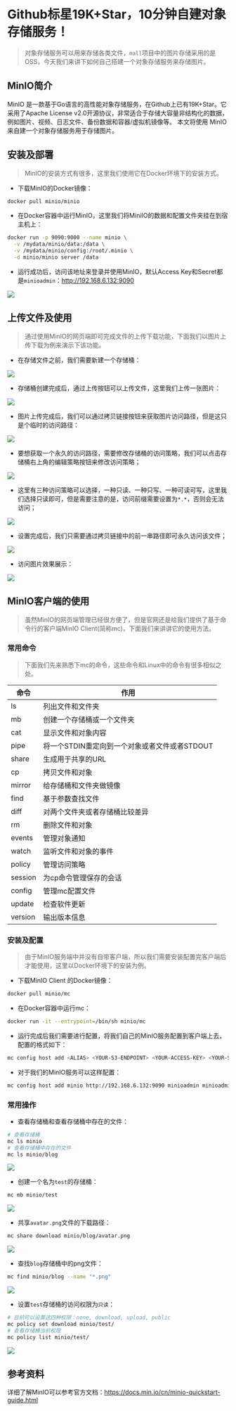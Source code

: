 # Github标星19K+Star，10分钟自建对象存储服务！

> 对象存储服务可以用来存储各类文件，`mall`项目中的图片存储采用的是OSS，今天我们来讲下如何自己搭建一个对象存储服务来存储图片。

## MinIO简介

MinIO 是一款基于Go语言的高性能对象存储服务，在Github上已有19K+Star。它采用了Apache License v2.0开源协议，非常适合于存储大容量非结构化的数据，例如图片、视频、日志文件、备份数据和容器/虚拟机镜像等。
本文将使用 MinIO 来自建一个对象存储服务用于存储图片。

## 安装及部署

> MinIO的安装方式有很多，这里我们使用它在Docker环境下的安装方式。

- 下载MinIO的Docker镜像：

```bash
docker pull minio/minio
```

- 在Docker容器中运行MinIO，这里我们将MiniIO的数据和配置文件夹挂在到宿主机上：

```bash
docker run -p 9090:9000 --name minio \
  -v /mydata/minio/data:/data \
  -v /mydata/minio/config:/root/.minio \
  -d minio/minio server /data
```

- 运行成功后，访问该地址来登录并使用MinIO，默认Access Key和Secret都是`minioadmin`：http://192.168.6.132:9090

![](../images/minio_use_01.png)

## 上传文件及使用

> 通过使用MinIO的网页端即可完成文件的上传下载功能，下面我们以图片上传下载为例来演示下该功能。

- 在存储文件之前，我们需要新建一个存储桶：

![](../images/minio_use_02.png)

- 存储桶创建完成后，通过上传按钮可以上传文件，这里我们上传一张图片：

![](../images/minio_use_03.png)

- 图片上传完成后，我们可以通过拷贝链接按钮来获取图片访问路径，但是这只是个临时的访问路径：

![](../images/minio_use_04.png)

- 要想获取一个永久的访问路径，需要修改存储桶的访问策略，我们可以点击存储桶右上角的编辑策略按钮来修改访问策略；

![](../images/minio_use_05.png)

- 这里有三种访问策略可以选择，一种只读、一种只写、一种可读可写，这里我们选择只读即可，但是需要注意的是，访问前缀需要设置为`*.*`，否则会无法访问；

![](../images/minio_use_06.png)

- 设置完成后，我们只需要通过拷贝链接中的前一串路径即可永久访问该文件；

![](../images/minio_use_07.png)

- 访问图片效果展示：

![](../images/minio_use_08.png)

## MinIO客户端的使用

> 虽然MinIO的网页端管理已经很方便了，但是官网还是给我们提供了基于命令行的客户端MinIO Client(简称mc)，下面我们来讲讲它的使用方法。

### 常用命令

> 下面我们先来熟悉下mc的命令，这些命令和Linux中的命令有很多相似之处。

| 命令    | 作用                                          |
| ------- | --------------------------------------------- |
| ls      | 列出文件和文件夹                              |
| mb      | 创建一个存储桶或一个文件夹                    |
| cat     | 显示文件和对象内容                            |
| pipe    | 将一个STDIN重定向到一个对象或者文件或者STDOUT |
| share   | 生成用于共享的URL                             |
| cp      | 拷贝文件和对象                                |
| mirror  | 给存储桶和文件夹做镜像                        |
| find    | 基于参数查找文件                              |
| diff    | 对两个文件夹或者存储桶比较差异                |
| rm      | 删除文件和对象                                |
| events  | 管理对象通知                                  |
| watch   | 监听文件和对象的事件                          |
| policy  | 管理访问策略                                  |
| session | 为cp命令管理保存的会话                        |
| config  | 管理mc配置文件                                |
| update  | 检查软件更新                                  |
| version | 输出版本信息                                  |

### 安装及配置

> 由于MinIO服务端中并没有自带客户端，所以我们需要安装配置完客户端后才能使用，这里以Docker环境下的安装为例。

- 下载MinIO Client 的Docker镜像：

```bash
docker pull minio/mc
```

- 在Docker容器中运行mc：

```bash
docker run -it --entrypoint=/bin/sh minio/mc
```

- 运行完成后我们需要进行配置，将我们自己的MinIO服务配置到客户端上去，配置的格式如下：

```bash
mc config host add <ALIAS> <YOUR-S3-ENDPOINT> <YOUR-ACCESS-KEY> <YOUR-SECRET-KEY> <API-SIGNATURE>
```

- 对于我们的MinIO服务可以这样配置：

```bash
mc config host add minio http://192.168.6.132:9090 minioadmin minioadmin S3v4
```

### 常用操作

- 查看存储桶和查看存储桶中存在的文件：

```bash
# 查看存储桶
mc ls minio
# 查看存储桶中存在的文件
mc ls minio/blog
```

![](../images/minio_use_09.png)

- 创建一个名为`test`的存储桶：

```bash
mc mb minio/test
```

![](../images/minio_use_10.png)

- 共享`avatar.png`文件的下载路径：

```bash
mc share download minio/blog/avatar.png
```

![](../images/minio_use_11.png)

- 查找`blog`存储桶中的png文件：

```bash
mc find minio/blog --name "*.png"
```

![](../images/minio_use_12.png)

- 设置`test`存储桶的访问权限为`只读`：

```bash
# 目前可以设置这四种权限：none, download, upload, public
mc policy set download minio/test/
# 查看存储桶当前权限
mc policy list minio/test/
```

![](../images/minio_use_13.png)

## 参考资料

详细了解MinIO可以参考官方文档：https://docs.min.io/cn/minio-quickstart-guide.html